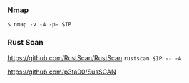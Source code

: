 ### Nmap ###
`$ nmap -v -A -p- $IP` 

### Rust Scan ###
https://github.com/RustScan/RustScan
`rustscan $IP -- -A `



https://github.com/p3ta00/SusSCAN